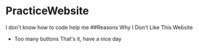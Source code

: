 # PracticeWebsite
I don't know how to code help me
##Reasons Why I Don't Like This Website
- Too many buttons
That's it, have a nice day
